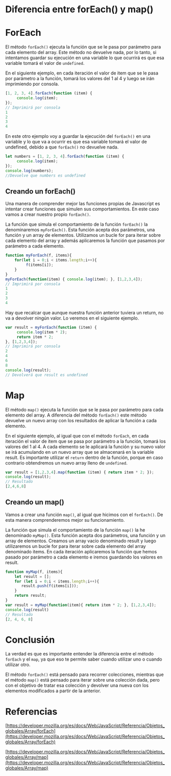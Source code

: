 # Diferencia entre forEach() y map()

# ForEach

El método `forEach()` ejecuta la función que se le pasa por parámetro para cada elemento del array. Este método no devuelve nada, por lo tanto, si intentamos guardar su ejecución en una variable lo que ocurrirá es que esa variable tomará el valor de `undefined`.

En el siguiente ejemplo, en cada iteración el valor de item que se le pasa por parámetro a la función, tomará los valores del 1 al 4 y luego se irán imprimiendo por consola.

```jsx
[1, 2, 3, 4].forEach(function (item) {   
     console.log(item); 
});
// Imprimirá por consola
1
2
3
4
```

En este otro ejemplo voy a guardar la ejecución del `forEach()` en una variable y lo que va a ocurrir es que esa variable tomará el valor de undefined, debido a que `forEach()` no devuelve nada.

```jsx
let numbers = [1, 2, 3, 4].forEach(function (item) {   
     console.log(item); 
});
console.log(numbers);
//Devuelve que numbers es undefined
```

## **Creando un forEach()**

Una manera de comprender mejor las funciones propias de Javascript es intentar crear funciones que simulen sus comportamientos. En este caso vamos a crear nuestro propio `forEach()`.

La función que simula el comportamiento de la función `forEach()` la denominaremos `myForEach()`. Esta función acepta dos parámetros, una función y un array de elementos. Utilizamos un bucle for para iterar sobre cada elemento del array y además aplicaremos la función que pasamos por parámetro a cada elemento.

```jsx
function myForEach(f, items){ 
    for(let i = 0;i < items.length;i++){
         f(items[i]);
    }
}
myForEach(function(item) { console.log(item); }, [1,2,3,4]);
// Imprimirá por consola
1
2
3
4
```

Hay que recalcar que aunque nuestra función anterior tuviera un return, no va a devolver ningún valor. Lo veremos en el siguiente ejemplo.

```jsx
var result = myForEach(function (item) {
     console.log(item * 2);
     return item * 2;
}, [1,2,3,4]);
// Imprimirá por consola
2
4
6
8
console.log(result);
// Devolverá que result es undefined
```

# Map

El método `map()` ejecuta la función que se le pasa por parámetro para cada elemento del array. A diferencia del método `forEach()` este método devuelve un nuevo array con los resultados de aplicar la función a cada elemento.

En el siguiente ejemplo, al igual que con el método `forEach`, en cada iteración el valor de item que se pasa por parámetro a la función, tomará los valores del 1 al 4. A cada elemento se le aplicará la función y su nuevo valor se irá acumulando en un nuevo array que se almacenará en la variable result. Es importante utilizar el `return` dentro de la función, porque en caso contrario obtendremos un nuevo array lleno de `undefined`.

```jsx
var result = [1,2,3,4].map(function (item) { return item * 2; });
console.log(result);
// Resultado
[2,4,6,8]
```

## **Creando un map()**

Vamos a crear una función `map()`, al igual que hicimos con el `forEach()`. De esta manera comprenderemos mejor su funcionamiento.

La función que simula el comportamiento de la función `map()` la he denominado `myMap()`. Esta función acepta dos parámetros, una función y un array de elementos. Creamos un array vacío denominado result y luego utilizaremos un bucle for para iterar sobre cada elemento del array denominado items. En cada iteración aplicaremos la función que hemos pasado por parámetro a cada elemento e iremos guardando los valores en result.

```jsx
function myMap(f, items){
    let result = [];
    for (let i = 0;i < items.length;i++){
       result.push(f(items[i]));
    }
    return result;
}
var result = myMap(function(item){ return item * 2; }, [1,2,3,4]);
console.log(result)
// Resultado
[2, 4, 6, 8]
```

# **Conclusión**

La verdad es que es importante entender la diferencia entre el método `forEach` y el `map`, ya que eso te permite saber cuando utilizar uno o cuando utilizar otro. 

El método `forEach()` está pensado para recorrer colecciones, mientras que el método `map()` está pensado para iterar sobre una colección dada, pero con el objetivo de tratar esa colección y devolver una nueva con los elementos modificados a partir de la anterior.

# Referencias

[https://developer.mozilla.org/es/docs/Web/JavaScript/Referencia/Objetos_globales/Array/forEach](https://developer.mozilla.org/es/docs/Web/JavaScript/Referencia/Objetos_globales/Array/forEach)

[https://developer.mozilla.org/es/docs/Web/JavaScript/Referencia/Objetos_globales/Array/map](https://developer.mozilla.org/es/docs/Web/JavaScript/Referencia/Objetos_globales/Array/map)
